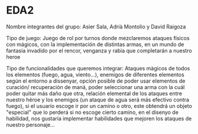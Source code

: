 # EDA2
Nombre integrantes del grupo: Asier Sala, Adrià Montolio y David Raigoza

Tipo de juego: Juego de rol por turnos donde mezclaremos ataques físicos con mágicos, con la implementación de distintas armas, en un mundo de fantasia invadido por el rencor, venganza y rabia que completarán a nuestro heroe

Tipo de funcionalidades que queremos integrar: Ataques màgicos de todos los elementos (fuego, agua, viento...), enemigos de diferentes elementos según el entorno a dissenyar, opción posible de poder usar elementos de curación/ recuperación de maná, poder seleccionar una arma con la cuál poder quitar más daño que otra, relación elemental de los ataques entre nuestro héroe y los enemigos (un ataque de agua será más efectivo contra fuego), si el usuario escoge ir por un camino o otro, este obtendrá un objeto "especial" que lo perderá si no escoge cierto camino, en el disenyo de habilidad, nos gustaría implementar habilidades que mejoren los ataques de nuestro personaje... 
